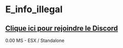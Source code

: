 # E_info_illegal

[Clique ici pour rejoindre le Discord](https://discord.gg/fivemfrance)
-
<p>0.00 MS - ESX / Standalone 
